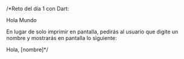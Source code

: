 /*Reto del día 1 con Dart:

Hola Mundo 

En lugar de solo imprimir 
en pantalla, pedirás al 
usuario que digite un nombre 
y mostrarás en pantalla 
lo siguiente:

Hola, [nombre]*/